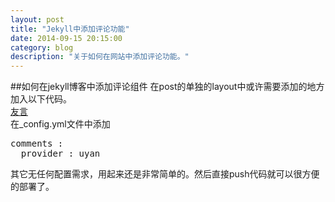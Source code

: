 ```yaml
---
layout: post   
title: "Jekyll中添加评论功能"    
date: 2014-09-15 20:15:00   
category: blog        
description: "关于如何在网站中添加评论功能。"
---
```

##如何在jekyll博客中添加评论组件
在post的单独的layout中或许需要添加的地方加入以下代码。    
[友言](http://www.uyan.cc/getcode)    
在_config.yml文件中添加    
<pre>
comments :
  provider : uyan	
</pre>    
其它无任何配置需求，用起来还是非常简单的。然后直接push代码就可以很方便的部署了。

 
